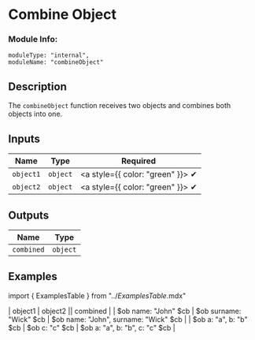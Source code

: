 # Combine Object
### Module Info: 
```
moduleType: "internal",
moduleName: "combineObject"
```

## Description
The `combineObject` function receives two objects and combines both objects into one.

## Inputs
| Name | Type | Required
|------|------|:-----:|
| `object1` | `object` | <a style={{ color: "green" }}> ✔ </a>
| `object2` | `object` | <a style={{ color: "green" }}> ✔ </a>


## Outputs
| Name | Type |
|------|------|
| `combined` | `object` |

## Examples
import { ExamplesTable } from "../_ExamplesTable_.mdx"

<ExamplesTable>
| object1 | object2 || combined |
| $ob name: "John" $cb | $ob surname: "Wick" $cb | $ob name: "John", surname: "Wick" $cb |
| $ob a: "a", b: "b" $cb | $ob c: "c" $cb | $ob a: "a", b: "b", c: "c" $cb |
</ExamplesTable>


